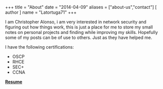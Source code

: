 +++
title = "About"
date = "2014-04-09"
aliases = ["about-us","contact"]
[ author ]
  name = "Latortuga71"
+++

I am Christopher Alonso, i am very interested in network security and figuring out how things work, this is just a place for me to store my small notes on personal projects and finding while improving my skills. Hopefully some of my posts can be of use to others. Just as they have helped me.

I have the following certifications:

* OSCP
* RHCE
* SEC+
* CCNA

**[Resume](https://www.dropbox.com/s/gez3rquhrgc2evl/Christopheralonso1Resume.docx?dl=0)**

